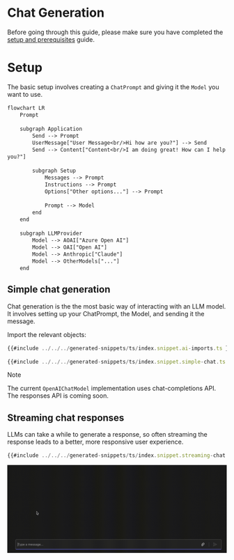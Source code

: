 # Chat Generation

Before going through this guide, please make sure you have completed the [setup and prerequisites](./1.setup-and-prereqs.md) guide.

# Setup

The basic setup involves creating a `ChatPrompt` and giving it the `Model` you want to use.

```mermaid
flowchart LR
    Prompt

    subgraph Application
        Send --> Prompt
        UserMessage["User Message<br/>Hi how are you?"] --> Send
        Send --> Content["Content<br/>I am doing great! How can I help you?"]

        subgraph Setup
            Messages --> Prompt
            Instructions --> Prompt
            Options["Other options..."] --> Prompt

            Prompt --> Model
        end
    end

    subgraph LLMProvider
        Model --> AOAI["Azure Open AI"]
        Model --> OAI["Open AI"]
        Model --> Anthropic["Claude"]
        Model --> OtherModels["..."]
    end
```

## Simple chat generation

Chat generation is the the most basic way of interacting with an LLM model. It involves setting up your ChatPrompt, the Model, and sending it the message.

Import the relevant objects:

```ts
{{#include ../../../generated-snippets/ts/index.snippet.ai-imports.ts }}
```

```ts
{{#include ../../../generated-snippets/ts/index.snippet.simple-chat.ts }}
```

> [!NOTE]
> The current `OpenAIChatModel` implementation uses chat-completions API. The responses API is coming soon.

## Streaming chat responses

LLMs can take a while to generate a response, so often streaming the response leads to a better, more responsive user experience.

```ts
{{#include ../../../generated-snippets/ts/index.snippet.streaming-chat.ts }}
```

![Streaming the response](./streaming-chat.gif)
